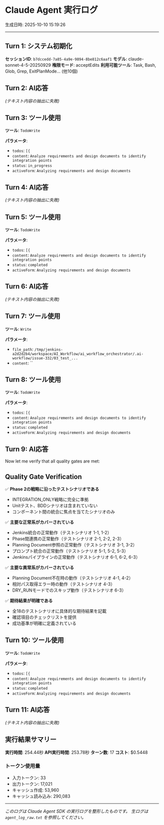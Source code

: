 # Claude Agent 実行ログ

生成日時: 2025-10-10 15:19:26

---

## Turn 1: システム初期化

**セッションID**: `b7dccedd-7a85-4a9e-9894-8be812c6aaf1`
**モデル**: claude-sonnet-4-5-20250929
**権限モード**: acceptEdits
**利用可能ツール**: Task, Bash, Glob, Grep, ExitPlanMode... (他10個)

## Turn 2: AI応答

*(テキスト内容の抽出に失敗)*

## Turn 3: ツール使用

**ツール**: `TodoWrite`

**パラメータ**:
- `todos`: `[{`
- `content`: `Analyze requirements and design documents to identify integration points`
- `status`: `in_progress`
- `activeForm`: `Analyzing requirements and design documents`

## Turn 4: AI応答

*(テキスト内容の抽出に失敗)*

## Turn 5: ツール使用

**ツール**: `TodoWrite`

**パラメータ**:
- `todos`: `[{`
- `content`: `Analyze requirements and design documents to identify integration points`
- `status`: `completed`
- `activeForm`: `Analyzing requirements and design documents`

## Turn 6: AI応答

*(テキスト内容の抽出に失敗)*

## Turn 7: ツール使用

**ツール**: `Write`

**パラメータ**:
- `file_path`: `/tmp/jenkins-a2d2d2b4/workspace/AI_Workflow/ai_workflow_orchestrator/.ai-workflow/issue-332/03_test_...`
- `content`: ``

## Turn 8: ツール使用

**ツール**: `TodoWrite`

**パラメータ**:
- `todos`: `[{`
- `content`: `Analyze requirements and design documents to identify integration points`
- `status`: `completed`
- `activeForm`: `Analyzing requirements and design documents`

## Turn 9: AI応答

Now let me verify that all quality gates are met:

## Quality Gate Verification

✅ **Phase 2の戦略に沿ったテストシナリオである**
- INTEGRATION_ONLY戦略に完全に準拠
- Unitテスト、BDDシナリオは含まれていない
- コンポーネント間の統合に焦点を当てたシナリオのみ

✅ **主要な正常系がカバーされている**
- Jenkins統合の正常動作（テストシナリオ 1-1, 1-2）
- Phase間連携の正常動作（テストシナリオ 2-1, 2-2, 2-3）
- Planning Document参照の正常動作（テストシナリオ 3-1, 3-2）
- プロンプト統合の正常動作（テストシナリオ 5-1, 5-2, 5-3）
- Jenkinsパイプラインの正常動作（テストシナリオ 6-1, 6-2, 6-3）

✅ **主要な異常系がカバーされている**
- Planning Document不在時の動作（テストシナリオ 4-1, 4-2）
- 相対パス取得エラー時の動作（テストシナリオ 4-3）
- DRY_RUNモードでのスキップ動作（テストシナリオ 6-3）

✅ **期待結果が明確である**
- 全18のテストシナリオに具体的な期待結果を記載
- 確認項目のチェックリストを提供
- 成功基準が明確に定義されている

## Turn 10: ツール使用

**ツール**: `TodoWrite`

**パラメータ**:
- `todos`: `[{`
- `content`: `Analyze requirements and design documents to identify integration points`
- `status`: `completed`
- `activeForm`: `Analyzing requirements and design documents`

## Turn 11: AI応答

*(テキスト内容の抽出に失敗)*

## 実行結果サマリー

**実行時間**: 254.44秒
**API実行時間**: 253.78秒
**ターン数**: 17
**コスト**: $0.5448

### トークン使用量
- 入力トークン: 33
- 出力トークン: 17,021
- キャッシュ作成: 53,960
- キャッシュ読み込み: 290,083

---

*このログは Claude Agent SDK の実行ログを整形したものです。*
*生ログは `agent_log_raw.txt` を参照してください。*
